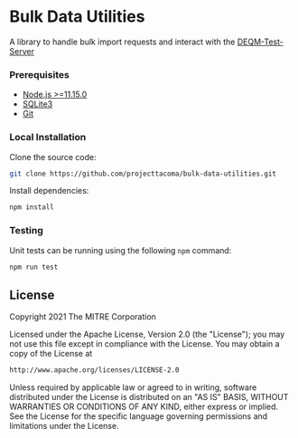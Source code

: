 # Bulk Data Utilities 

A library to handle  bulk import requests and interact with the [DEQM-Test-Server](https://github.com/projecttacoma/deqm-test-server)



### Prerequisites

- [Node.js >=11.15.0](https://nodejs.org/en/)
- [SQLite3](https://www.sqlite.org/download.html)
- [Git](https://git-scm.com/)

### Local Installation
Clone the source code:

```bash
git clone https://github.com/projecttacoma/bulk-data-utilities.git
```

Install dependencies:

```bash
npm install
```

### Testing

Unit tests can be running using the following `npm` command:

```bash
npm run test
```


## License

Copyright 2021 The MITRE Corporation

Licensed under the Apache License, Version 2.0 (the "License"); you may not use this file except in compliance with the License. You may obtain a copy of the License at

```bash
http://www.apache.org/licenses/LICENSE-2.0
```

Unless required by applicable law or agreed to in writing, software distributed under the License is distributed on an "AS IS" BASIS, WITHOUT WARRANTIES OR CONDITIONS OF ANY KIND, either express or implied. See the License for the specific language governing permissions and limitations under the License.
